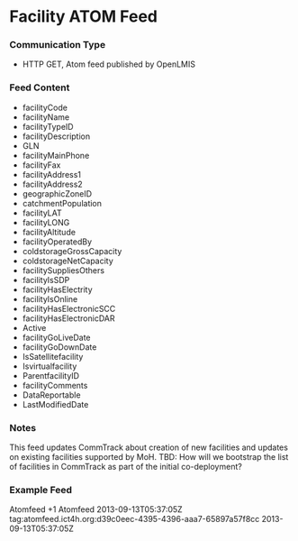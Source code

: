 # Facility ATOM Feed

### Communication Type

- HTTP GET, Atom feed published by OpenLMIS

### Feed Content

- facilityCode
- facilityName
- facilityTypeID
- facilityDescription
- GLN
- facilityMainPhone
- facilityFax
- facilityAddress1
- facilityAddress2
- geographicZoneID
- catchmentPopulation
- facilityLAT
- facilityLONG
- facilityAltitude
- facilityOperatedBy
- coldstorageGrossCapacity
- coldstorageNetCapacity
- facilitySuppliesOthers
- facilityIsSDP
- facilityHasElectrity
- facilityIsOnline
- facilityHasElectronicSCC
- facilityHasElectronicDAR
- Active
- facilityGoLiveDate
- facilityGoDownDate
- IsSatellitefacility
- Isvirtualfacility
- ParentfacilityID
- facilityComments
- DataReportable
- LastModifiedDate

### Notes

This feed updates CommTrack about creation of new facilities and updates on existing facilities supported by MoH.
TBD: How will we bootstrap the list of facilities in CommTrack as part of the initial co-deployment?  

### Example Feed

<?xml version="1.0" encoding="UTF-8"?>
<feed xmlns="http://www.w3.org/2005/Atom">
 <title>Event feed</title>
 <link rel="self" type="application/atom+xml" href="https://uat.221.134.198.28.xip.io/feeds/facility/recent" />
 <link rel="via" type="application/atom+xml" href="https://uat.221.134.198.28.xip.io/feeds/facility/1" />
 <author>
   <name>Atomfeed</name>
 </author>
 <id>+1</id>
 <generator uri="https://github.com/ICT4H/atomfeed">Atomfeed</generator>
 <updated>2013-09-13T05:37:05Z</updated>
 <entry>
   <title>Facility</title>
   <category term="facility" />
   <id>tag:atomfeed.ict4h.org:d39c0eec-4395-4396-aaa7-65897a57f8cc</id>
   <updated>2013-09-13T05:37:05Z</updated>
   <content type="application/vnd.atomfeed+xml"><![CDATA[{"code":"F10","name":"Village Dispensary","type":"Warehouse","description":"IT department","mainPhone":"9876234981","fax":"fax","address1":"A","address2":"B","geographicZone":"District1","catchmentPopulation":333,"latitude":22.1,"longitude":1.2,"altitude":3.3,"operatedBy":"NGO","coldStorageGrossCapacity":9.9,"coldStorageNetCapacity":6.6,"suppliesOthers":true,"sdp":true,"hasElectricity":true,"online":true,"hasElectronicSCC":true,"hasElectronicDAR":true,"active":false,"goLiveDate":1352572200000,"goDownDate":1352572200000,"satelliteFacility":false,"virtualFacility":false,"comments":"fc","enabled":true,"gln":"G7645"}]]></content>
 </entry>
</feed>
